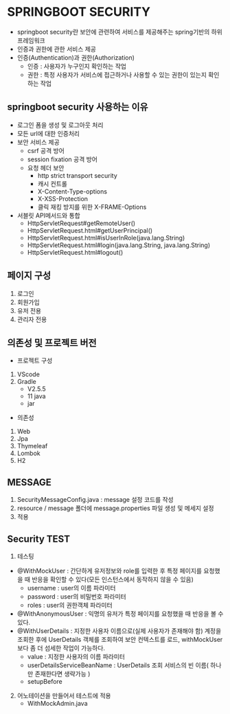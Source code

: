 # SPRINGBOOT SECURITY 

- springboot security란 보안에 관련하여 서비스를 제공해주는 spring기반의 하위 프레임워크
- 인증과 권한에 관한 서비스 제공
- 인증(Authentication)과 권한(Authorization)
  - 인증 : 사용자가 누구인지 확인하는 작업
  - 권한 : 특정 사용자가 서비스에 접근하거나 사용할 수 있는 권한이 있는지 확인하는 작업
  


## springboot security 사용하는 이유

- 로그인 폼을 생성 및 로그아웃 처리
- 모든 url에 대한 인증처리
- 보안 서비스 제공
  - csrf 공격 방어
  - session fixation 공격 방어
  - 요청 헤더 보안
    - http strict transport security
    - 캐시 컨트롤
    - X-Content-Type-options
    - X-XSS-Protection
    - 클릭 재킹 방지를 위한 X-FRAME-Options
- 서블릿 API메서드와 통합
  - HttpServletRequest#getRemoteUser()
  - HttpServletRequest.html#getUserPrincipal()
  - HttpServletRequest.html#isUserInRole(java.lang.String)
  - HttpServletRequest.html#login(java.lang.String, java.lang.String)
  - HttpServletRequest.html#logout() 



## 페이지 구성

1. 로그인
2. 회원가입
3. 유저 전용
4. 관리자 전용



## 의존성 및 프로젝트 버전

- 프로젝트 구성
1. VScode
2. Gradle
    - V2.5.5
    - 11 java
    - jar


- 의존성

1. Web
2. Jpa
3. Thymeleaf
4. Lombok
5. H2

## MESSAGE

1. SecurityMessageConfig.java : message 설정 코드를 작성
2. resource / message 폴더에 message.properties 파일 생성 및 메세지 설정
3. 적용



## Security TEST

1. 테스팅
- @WithMockUser : 간단하게 유저정보와 role를 입력한 후 특정 페이지를 요청했을 때 반응을 확인할 수 있다(모든 인스턴스에서 동작하지 않을 수 있음)
  - username : user의 이름 파라미터
  - password : user의 비밀번호 파라미터
  - roles : user의 권한객체 파라미터
- @WithAnonymousUser : 익명의 유저가 특정 페이지를 요청했을 때 반응을 볼 수 있다.
- @WithUserDetails : 지정한 사용자 이름으로(실제 사용자가 존재해야 함) 계정을 조회한 후에 UserDetails 객체를 조회하여 보안 컨텍스트를 로드, withMockUser보다 좀 더 섬세한 작업이 가능하다.
  - value : 지정한 사용자의 이름 파라미터
  - userDetailsServiceBeanName : UserDetails 조회 서비스의 빈 이름( 하나만 존재한다면 생략가능 )
  - setupBefore 


2. 어노테이션을 만들어서 테스트에 적용
   - WithMockAdmin.java



